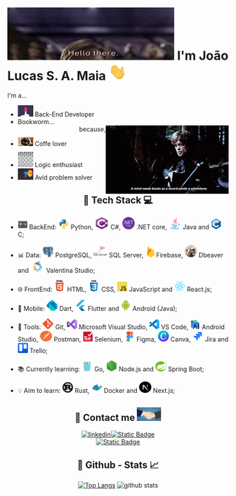 # <img src="https://github.com/Joaosamaia/Joaosamaia/blob/main/Assets_for_github_readme/Obi-Wan_Hello-there.gif" height="120px" width="380px"> I'm João Lucas S. A. Maia <img src="https://github.com/Joaosamaia/Joaosamaia/blob/main/Assets_for_github_readme/Hello.gif" width="40px">

I'm a...    
 -  <img src="https://github.com/Joaosamaia/Joaosamaia/blob/main/Assets_for_github_readme/rocket-fly.gif" width="35px"> Back-End Developer
 - Bookworm... <div align="right">because, <img align=right src="https://github.com/Joaosamaia/Joaosamaia/blob/main/Assets_for_github_readme/tyrion_book_quote.gif" width="280px"> </div>
 - <img style="margin:10px 0 0 0;" src="https://github.com/Joaosamaia/Joaosamaia/blob/main/Assets_for_github_readme/coffee.gif" width="35px"> Coffe lover 
 - <img style="margin:10px 0 0 0;" src="https://github.com/Joaosamaia/Joaosamaia/blob/main/Assets_for_github_readme/chess-game.gif" width="35px"> Logic enthusiast
 - <img src="https://github.com/Joaosamaia/Joaosamaia/blob/main/Assets_for_github_readme/problem_key.gif" width="35px"> Avid problem solver

<div align="center">

 ## 🧠 Tech Stack 💻 

 </div>
 
 - <img src="https://github.com/Joaosamaia/Joaosamaia/blob/main/Assets_for_github_readme/backend_screen.png" width="22px" heigth="22px"> BackEnd: <img src="https://raw.githubusercontent.com/devicons/devicon/master/icons/python/python-original.svg" alt="python" width="25" height="25"/> Python, <img src="https://raw.githubusercontent.com/devicons/devicon/master/icons/csharp/csharp-original.svg" alt="c-sharp" width="32" height="28"/> C#, <img src="https://raw.githubusercontent.com/devicons/devicon/master/icons/dotnetcore/dotnetcore-original.svg" alt="dotnet-core" width="28" height="28"/> .NET core, <img src="https://raw.githubusercontent.com/devicons/devicon/master/icons/java/java-original.svg" alt="java" width="28" height="28"/> Java and <img src="https://raw.githubusercontent.com/devicons/devicon/master/icons/c/c-original.svg" alt="c" width="25" height="25"/> C;
 - 📊 Data: <img src="https://raw.githubusercontent.com/devicons/devicon/master/icons/postgresql/postgresql-original.svg" alt="postgresql" width="25" height="25"/> PostgreSQL, <img src="https://github.com/devicons/devicon/blob/master/icons/microsoftsqlserver/microsoftsqlserver-original-wordmark.svg" alt="sqlserver" width="32" height="30"/> SQL Server, <img src="https://github.com/devicons/devicon/blob/master/icons/firebase/firebase-original.svg" alt="firebase" width="25" height="25"/>Firebase, <img src="https://github.com/Joaosamaia/Joaosamaia/blob/main/Assets_for_github_readme/DBeaver.svg" alt="dbeaver" width="28" height="28"/> Dbeaver and <img src="https://github.com/Joaosamaia/Joaosamaia/blob/main/Assets_for_github_readme/valentinadbcore-538x400_s.png" alt="valentina-studio" width="32" height="26"/> Valentina Studio;
 - 🌐 FrontEnd: <img src="https://raw.githubusercontent.com/devicons/devicon/master/icons/html5/html5-original-wordmark.svg" alt="html5" width="26" height="26"/> HTML, <img src="https://raw.githubusercontent.com/devicons/devicon/master/icons/css3/css3-original-wordmark.svg" alt="css3" width="26" height="26"/> CSS, <img src="https://raw.githubusercontent.com/devicons/devicon/master/icons/javascript/javascript-original.svg" alt="javascript" width="23" height="23"/> JavaScript and <img src="https://github.com/devicons/devicon/blob/master/icons/react/react-original.svg" alt="react" width="25" height="25"> React.js;
 - 📱 Mobile: <img src="https://github.com/devicons/devicon/blob/master/icons/dart/dart-original.svg" alt="dart" width="25" height="25"/> Dart, <img src="https://github.com/devicons/devicon/blob/master/icons/flutter/flutter-original.svg" alt="flutter" width="25" height="25"/> Flutter and <img src="https://github.com/devicons/devicon/blob/master/icons/android/android-original.svg" alt="android" width="23" height="26"/> Android (Java);
 - 🔧 Tools: <img src="https://github.com/devicons/devicon/blob/master/icons/git/git-original.svg" alt="git" width="25" height="25"/> Git, <img src="https://github.com/devicons/devicon/blob/master/icons/visualstudio/visualstudio-original.svg" alt="visual-studio" width="23" height="23"/> Microsoft Visual Studio, <img src="https://github.com/devicons/devicon/blob/master/icons/vscode/vscode-original.svg" alt="vscode" width="23" height="23"/> VS Code, <img src="https://github.com/devicons/devicon/blob/master/icons/androidstudio/androidstudio-original.svg" alt="android-studio" width="23" height="23"/> Android Studio, <img src="https://github.com/devicons/devicon/blob/master/icons/postman/postman-original.svg" alt="postman" width="28" height="25"/> Postman, <img src="https://github.com/devicons/devicon/blob/master/icons/selenium/selenium-original.svg" alt="selenium" width="23" height="23"/> Selenium, <img src="https://github.com/devicons/devicon/blob/master/icons/figma/figma-original.svg" alt="figma" width="23" height="23"/> Figma, <img src="https://github.com/Joaosamaia/Joaosamaia/blob/main/Assets_for_github_readme/Canva_icon_2021.svg" alt="canva" width="25" height="25"/> Canva, <img src="https://github.com/devicons/devicon/blob/master/icons/jira/jira-original.svg" alt="jira" width="25" height="25"/> Jira and <img src="https://github.com/devicons/devicon/blob/master/icons/trello/trello-original.svg" alt="trello" width="23" height="23"/> Trello;
   
 - 📚 Currently learning: <img src="https://github.com/devicons/devicon/blob/master/icons/go/go-original.svg" alt="go" width="25" height="23"/> Go, <img src="https://github.com/devicons/devicon/blob/master/icons/nodejs/nodejs-original.svg" alt="nodejs" width="25" height="25"> Node.js and <img src="https://github.com/devicons/devicon/blob/master/icons/spring/spring-original.svg" alt="springboot" width="25" height="23"/> Spring Boot;

 - 💡 Aim to learn: <img src="https://github.com/devicons/devicon/blob/master/icons/rust/rust-original.svg" alt="rust" width="25" height="25"/> Rust,  <img src="https://raw.githubusercontent.com/devicons/devicon/master/icons/docker/docker-original.svg" alt="docker" width="25" height="25"/> Docker and <img src="https://github.com/devicons/devicon/blob/master/icons/nextjs/nextjs-original.svg" alt="next" width="28" height="26"/> Next.js;

<div align="center">

## 📡 Contact me <img src="https://github.com/Joaosamaia/Joaosamaia/blob/main/Assets_for_github_readme/handshake.gif" width="55px">
 
<a href="https://www.linkedin.com/in/joao-lucas-santos-aureliano-maia/?locale=en_US"> <img src="https://cdn.jsdelivr.net/gh/devicons/devicon/icons/linkedin/linkedin-original.svg" alt="linkedin" width="29" height="29"/>![Static Badge](https://img.shields.io/badge/Linkedin-blue?style=for-the-badge)</a> 
<br>
<a href="mailto:joaosamaia@gmail.com">![Static Badge](https://img.shields.io/badge/joaosamaia%40gmail.com-%23bb001b?style=plastic&logo=gmail&logoColor=white)</a>

## 📁 Github - Stats 📈

</div>

<div align="center">
<a href="https://github.com/Joaosamaia?tab=repositories"> <img align="top" width="34%" src="https://github-readme-stats-git-master-joaos-projects-5855eaf4.vercel.app/api/top-langs/?username=Joaosamaia&show_icons=true&hide=html,css,makefile,c%2B%2B,jupyter%20notebook,cmake,swift,kotlin,objective-c,shell&size_weight=1&count_weight=0&locale=en&theme=one_dark_pro&hide_langs_below=5&layout=compact&langs_count=6" alt="Top Langs"></a>
<img align="top" src="https://github-readme-stats-git-master-joaos-projects-5855eaf4.vercel.app/api?username=Joaosamaia&count_private=true&show_icons=true&include_all_commits=true&theme=one_dark_pro&line_height=24" alt="github stats"/>
</div> 
